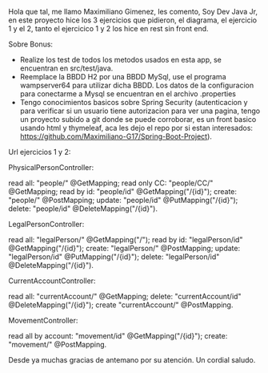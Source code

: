 Hola que tal, me llamo Maximiliano Gimenez, les comento, Soy Dev Java Jr, en este proyecto hice los 3 ejercicios que pidieron,
el diagrama, el ejercicio 1 y el 2, tanto el ejercicico 1 y 2 los hice en rest sin front end.

Sobre Bonus:
- Realize los test de todos los metodos usados en esta app, se encuentran en src/test/java.
- Reemplace la BBDD H2  por una BBDD MySql, use el programa wampserver64 para utilizar dicha BBDD.
Los datos de la configuracion para conectarme a Mysql se encuentran en el archivo .properties
- Tengo conocimientos basicos sobre Spring Security (autenticacion y para verificar si un usuario tiene autorizacion para ver una
pagina, tengo un proyecto subido a git donde se puede corroborar, es un front basico usando html y thymeleaf, aca les dejo
el repo por si estan interesados: https://github.com/Maximiliano-G17/Spring-Boot-Project).

Url ejercicios 1 y 2: 

PhysicalPersonController:

read all: "people/" @GetMapping;
read only CC: "people/CC/" @GetMapping;
read by id: "people/id" @GetMapping("/{id}");
create: "people/" @PostMapping;
update: "people/id" @PutMapping("/{id}");
delete: "people/id" @DeleteMapping("/{id}").

LegalPersonController:

read all: "legalPerson/" @GetMapping("/");
read by id: "legalPerson/id" @GetMapping("/{id}");
create: "legalPerson/" @PostMapping;
update: "legalPerson/id" @PutMapping("/{id}");
delete: "legalPerson/id" @DeleteMapping("/{id}").

CurrentAccountController:

read all: "currentAccount/" @GetMapping;
delete: "currentAccount/id" @DeleteMapping("/{id}");
create "currentAccount/" @PostMapping.

MovementController:

read all by account: "movement/id" @GetMapping("/{id}");
create: "movement/" @PostMapping.


Desde ya muchas gracias de antemano por su atención.
Un cordial saludo.